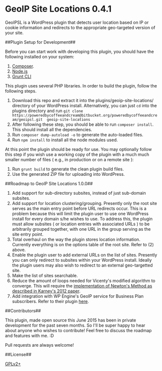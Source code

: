 # GeoIP Site Locations 0.4.1 #

GeoIPSL is a WordPress plugin that detects user location based on IP or cookie 
information and redirects to the appropriate geo-targeted version of your site.

##Plugin Setup for Development##

Before you can start work with developing this plugin, you should have the 
following installed on your system:

1. [Composer](https://getcomposer.org/).
1. [Node.js](https://nodejs.org/)
1. [Grunt CLI](https://github.com/gruntjs/grunt-cli)

This plugin uses several PHP libraries. In order to build the plugin, follow the 
following steps.

1. Download this repo and extract it into the plugins/geoip-site-locations/ 
directory of your WordPress install. Alternatively, you can just ```cd``` into 
the plugins directory and run ```git clone 
https://poweredbycoffeeandcream@bitbucket.org/poweredbycoffeeandcream/geoipsl.git 
geoip-site-locations```
1. After following these step, you should be able to run ```composer install```. 
This should install all the dependencies.
1. Run ```composer dump-autoload -o``` to generate the auto-loaded files.
1. Run ```npm install``` to install all the node modules used.

At this point the plugin should be ready for use. You may optionally follow this 
step if you wish use a working copy of the plugin with a much much smaller 
number of files ( e.g., in production or on a remote site ):

1. Run ```grunt build``` to generate the clean plugin build files.
2. Use the generated ZIP file for uploading into WordPress.

##Roadmap to GeoIP Site Locations 1.0.0##

1. Add support for sub-directory subsites, instead of just sub-domain subsites.
1. Add support for location clustering/grouping. Presently only the root site 
serves as the main entry point before URL redirects occur. This is a problem 
because this will limit the plugin user to use one WordPress install for every 
domain s/he wishes to use. To address this, the plugin must allow subsites ( or 
location entries with associated URLs ) to be arbitrarily grouped together, with 
one URL in the group serving as the site entry point.
1. Total overhaul on the way the plugin stores location information. Currently 
everything is on the options table of the root site. Refer to (2) above.
1. Enable the plugin user to add external URLs on the list of sites. Presently 
you can only redirect to subsites within your WordPress install. Ideally the 
plugin users may also wish to redirect to an external geo-targetted site.
1. Make the list of sites searchable.
1. Reduce the amount of loops needed for Vicenty's modified algorithm to 
converge. This will require the [implementation of Newton's Method as described 
in Karney's 2012 
paper](http://link.springer.com/content/pdf/10.1007%2Fs00190-012-0578-z).
1. Add integration with WP Engine's GeoIP service for Business Plan subscribers. 
Refer to their plugin [here](https://github.com/wpengine/geoip).

##Contributors##

This plugin, made open source this June 2015 has been in private development for
the past seven months. So I'll be super happy to hear about anyone who wishes to
contribute! Feel free to discuss the roadmap and features with me. :D

Pull requests are always welcome!

##License##

[GPLv2+](http://www.gnu.org/licenses/gpl-2.0.html)
